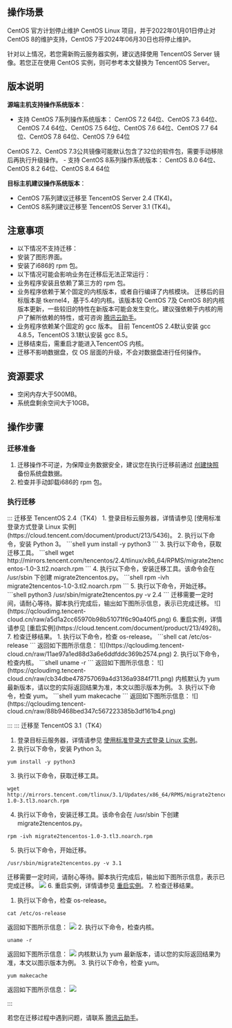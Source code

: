 ## 操作场景
CentOS 官方计划停止维护 CentOS Linux 项目，并于2022年01月01日停止对 CentOS 8的维护支持，CentOS 7于2024年06月30日也将停止维护。

针对以上情况，若您需新购云服务器实例，建议选择使用 TencentOS Server 镜像。若您正在使用 CentOS 实例，则可参考本文替换为 TencentOS Server。


## 版本说明
**源端主机支持操作系统版本**：
- 支持 CentOS 7系列操作系统版本：
CentOS 7.2 64位、CentOS 7.3 64位、CentOS 7.4 64位、CentOS 7.5 64位、CentOS 7.6 64位、CentOS 7.7 64位、CentOS 7.8 64位、CentOS 7.9 64位
<dx-alert infotype="notice" title="">
CentOS 7.2、CentOS 7.3公共镜像可能默认包含了32位的软件包，需要手动移除后再执行升级操作。
</dx-alert>
- 支持 CentOS 8系列操作系统版本：
CentOS 8.0 64位、CentOS 8.2 64位、CentOS 8.4 64位

**目标主机建议操作系统版本**：
- CentOS 7系列建议迁移至 TencentOS Server 2.4 (TK4)。
- CentOS 8系列建议迁移至 TencentOS Server 3.1 (TK4)。



## 注意事项
- 以下情况不支持迁移：
 - 安装了图形界面。
 - 安装了i686的 rpm 包。
- 以下情况可能会影响业务在迁移后无法正常运行：
 - 业务程序安装且依赖了第三方的 rpm 包。
 - 业务程序依赖于某个固定的内核版本，或者自行编译了内核模块。
迁移后的目标版本是 tkernel4，基于5.4的内核。该版本较 CentOS 7及 CentOS 8的内核版本更新，一些较旧的特性在新版本可能会发生变化。建议强依赖于内核的用户了解所依赖的特性，或可咨询 [腾讯云助手](https://cloud.tencent.com/product/tca)。
 - 业务程序依赖某个固定的 gcc 版本。
目前 TencentOS 2.4默认安装 gcc 4.8.5，TencentOS 3.1默认安装 gcc 8.5。
- 迁移结束后，需重启才能进入TencentOS 内核。
- 迁移不影响数据盘，仅 OS 层面的升级，不会对数据盘进行任何操作。

## 资源要求
-  空闲内存大于500MB。
- 系统盘剩余空间大于10GB。

## 操作步骤

### 迁移准备
1. 迁移操作不可逆，为保障业务数据安全，建议您在执行迁移前通过 [创建快照](https://cloud.tencent.com/document/product/362/5755) 备份系统盘数据。
2. 检查并手动卸载i686的 rpm 包。

### 执行迁移
<dx-tabs>
::: 迁移至 TencentOS 2.4（TK4）
1. 登录目标云服务器，详情请参见 [使用标准登录方式登录 Linux 实例](https://cloud.tencent.com/document/product/213/5436)。
2. 执行以下命令，安装 Python 3。
```shell
yum install -y python3
```
3. 执行以下命令，获取迁移工具。
```shell
wget http://mirrors.tencent.com/tencentos/2.4/tlinux/x86_64/RPMS/migrate2tencentos-1.0-3.tl2.noarch.rpm
```
4. 执行以下命令，安装迁移工具。该命令会在 /usr/sbin 下创建 migrate2tencentos.py。
```shell
rpm -ivh migrate2tencentos-1.0-3.tl2.noarch.rpm
```
5. 执行以下命令，开始迁移。
```shell
python3 /usr/sbin/migrate2tencentos.py -v 2.4
```
迁移需要一定时间，请耐心等待。脚本执行完成后，输出如下图所示信息，表示已完成迁移。
![](https://qcloudimg.tencent-cloud.cn/raw/a5d1a2cc65970b98b51071f6c90a40f5.png)
6. 重启实例，详情请参见 [重启实例](https://cloud.tencent.com/document/product/213/4928)。
7. 检查迁移结果。 
   1. 执行以下命令，检查 os-release。
```shell
cat /etc/os-release
```
返回如下图所示信息：
![](https://qcloudimg.tencent-cloud.cn/raw/11ae97a1ed88d3a6e6ddfddc369b2574.png)
   2. 执行以下命令，检查内核。
```shell
uname -r
```
返回如下图所示信息：
![](https://qcloudimg.tencent-cloud.cn/raw/cb34dbe478757069a4d3136a9384f711.png)
<dx-alert infotype="explain" title="">
内核默认为 yum 最新版本，请以您的实际返回结果为准，本文以图示版本为例。
</dx-alert>
  3. 执行以下命令，检查 yum。
```shell
yum makecache
```
返回如下图所示信息：
![](https://qcloudimg.tencent-cloud.cn/raw/88b9468bed347c567223385b3df161b4.png)


:::
::: 迁移至 TencentOS 3.1（TK4）
1. 登录目标云服务器，详情请参见 [使用标准登录方式登录 Linux 实例](https://cloud.tencent.com/document/product/213/5436)。
2. 执行以下命令，安装 Python 3。
```shell
yum install -y python3
```
3. 执行以下命令，获取迁移工具。
```shell
wget http://mirrors.tencent.com/tlinux/3.1/Updates/x86_64/RPMS/migrate2tencentos-1.0-3.tl3.noarch.rpm
```
4. 执行以下命令，安装迁移工具。该命令会在 /usr/sbin 下创建 migrate2tencentos.py。
```shell
rpm -ivh migrate2tencentos-1.0-3.tl3.noarch.rpm
```
5. 执行以下命令，开始迁移。
```shell
/usr/sbin/migrate2tencentos.py -v 3.1
```
迁移需要一定时间，请耐心等待。脚本执行完成后，输出如下图所示信息，表示已完成迁移。
![](https://qcloudimg.tencent-cloud.cn/raw/e272e5f6e5eba50a1e9bc74db536a592.png)
6. 重启实例，详情请参见 [重启实例](https://cloud.tencent.com/document/product/213/4928)。
7. 检查迁移结果。 
   1. 执行以下命令，检查 os-release。
```shell
cat /etc/os-release
```
返回如下图所示信息：
![](https://qcloudimg.tencent-cloud.cn/raw/eb7333c8badf5d7a4852a66084fcc190.png)
   2. 执行以下命令，检查内核。
```shell
uname -r
```
返回如下图所示信息：
![](https://qcloudimg.tencent-cloud.cn/raw/9bba4c6112c4bec1482d827ad02a39d6.png)
<dx-alert infotype="explain" title="">
内核默认为 yum 最新版本，请以您的实际返回结果为准，本文以图示版本为例。
</dx-alert>
  3. 执行以下命令，检查 yum。
```shell
yum makecache
```
返回如下图所示信息：
![](https://qcloudimg.tencent-cloud.cn/raw/83a6ec7fc69ab6bd26e9ff1cf0f443da.png)

:::
</dx-tabs>

若您在迁移过程中遇到问题，请联系 [腾讯云助手](https://cloud.tencent.com/product/tca)。
